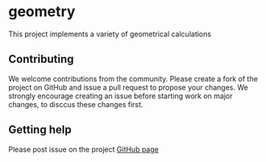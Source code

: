 # geometry

This project implements a variety of geometrical calculations

## Contributing

We welcome contributions from the community. Please create a fork 
of the project on GitHub and issue a pull request to propose your 
changes. We strongly encourage creating an issue before starting
work on major changes, to disccus these changes first.

## Getting help

Please post issue on the project 
[GitHub page](https://github.com/arokem/geometry)